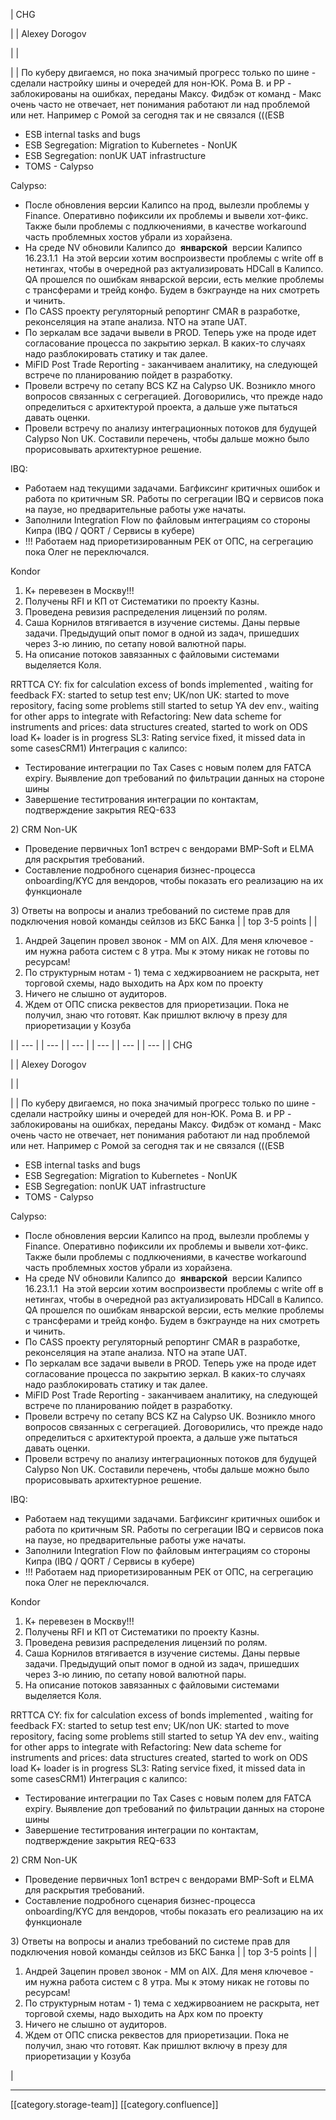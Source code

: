 





| CHG

 | 
| Alexey Dorogov

 | 
| 

 | 
| По куберу двигаемся, но пока значимый прогресс только по шине - сделали настройку шины и очередей для нон-ЮК. Рома В. и РР - заблокированы на ошибках, переданы Максу. Фидбэк от команд - Макс очень часто не отвечает, нет понимания работают ли над проблемой или нет. Например с Ромой за сегодня так и не связался (((ESB<ul><li>ESB internal tasks and bugs</li><li>ESB Segregation: Migration to Kubernetes - NonUK</li><li>ESB Segregation: nonUK UAT infrastructure </li><li>TOMS - Calypso</li></ul>Calypso:<ul><li>После обновления версии Калипсо на прод, вылезли проблемы у Finance. Оперативно пофиксили их проблемы и вывели хот-фикс. Также были проблемы с подлкючениями, в качестве workaround часть проблемных хостов убрали из хорайзена.</li><li>На среде NV обновили Калипсо до  **январской**  версии Калипсо 16.23.1.1  На этой версии хотим воспроизвести проблемы с write off в нетингах, чтобы в очередной раз актуализировать HDCall в Калипсо. QA прошелся по ошибкам январской версии, есть мелкие проблемы с трансферами и трейд конфо. Будем в бэкграунде на них смотреть и чинить.</li><li>По CASS проекту регуляторный репортинг CMAR в разработке, реконселяция на этапе анализа. NTO на этапе UAT.</li><li>По зеркалам все задачи вывели в PROD. Теперь уже на проде идет согласование процесса по закрытию зеркал. В каких-то случаях надо разблокировать статику и так далее.</li><li>MiFID Post Trade Reporting - заканчиваем аналитику, на следующей встрече по планированию пойдет в разработку.</li><li>Провели встречу по сетапу BCS KZ на Calypso UK. Возникло много вопросов связанных с сегрегацией. Договорились, что прежде надо определиться с архитектурой проекта, а дальше уже пытаться давать оценки.</li><li>Провели встречу по анализу интеграционных потоков для будущей Calypso Non UK. Составили перечень, чтобы дальше можно было прорисовывать архитектурное решение.</li></ul>IBQ:<ul><li>Работаем над текущими задачами. Багфиксинг критичных ошибок и работа по критичным SR. Работы по сегрегации IBQ и сервисов пока на паузе, но предварительные работы уже начаты.</li><li>Заполнили Integration Flow по файловым интеграциям со стороны Кипра (IBQ / QORT / Сервисы в кубере)</li><li>!!! Работаем над приоретизированным РЕК от ОПС, на сегрегацию пока Олег не переключался.</li></ul>Kondor
1. К+ перевезен в Москву!!!
1. Получены RFI и КП от Систематики по проекту Казны.
1. Проведена ревизия распределения лицензий по ролям.
1. Саша Корнилов втягивается в изучение системы. Даны первые задачи. Предыдущий опыт помог в одной из задач, пришедших через 3-ю линию, по сетапу новой валютной пары.
1. На описание потоков завязанных с файловыми системами выделяется Коля.

RRTTCA CY: fix for calculation excess of bonds implemented , waiting for feedback FX: started to setup test env;  UK/non UK: started to move repository, facing some problems still started to setup YA dev env., waiting for other apps to integrate with Refactoring: New data scheme for instruments and prices: data structures created, started to work on ODS load K+ loader is in progress SL3: Rating service fixed, it missed data in some casesCRM1) Интеграция с калипсо:<ul><li>Тестирование интеграции по Tax Cases с новым полем для FATCA expiry. Выявление доп требований по фильтрации данных на стороне шины</li><li>Завершение теститрования интеграции по контактам, подтверждение закрытия REQ-633</li></ul>2) CRM Non-UK<ul><li>Проведение первичных 1on1 встреч с вендорами BMP-Soft и ELMA для раскрытия требований.</li><li>Составление подробного сценария бизнес-процесса onboarding/KYC для вендоров, чтобы показать его реализацию на их функционале</li></ul>3) Ответы на вопросы и анализ требований по системе прав для подключения новой команды сейлзов из БКС Банка | 
| top 3-5 points | 
| 
1. Андрей Зацепин провел звонок - MM on AIX. Для меня ключевое - им нужна работа систем с 8 утра. Мы к этому никак не готовы по ресурсам!
1. По структурным нотам - 1) тема с хеджирвоанием не раскрыта, нет торговой схемы, надо выходить на Арх ком по проекту
1. Ничего не слышно от аудиторов.
1. Ждем от ОПС списка реквестов для приоретизации. Пока не получил, знаю что готовят. Как пришлют включу в презу для приоретизации у Козуба

 | 
|  --- | 
|  --- | 
|  --- | 
|  --- | 
|  --- | 
|  --- | 
| CHG

 | 
| Alexey Dorogov

 | 
| 

 | 
| По куберу двигаемся, но пока значимый прогресс только по шине - сделали настройку шины и очередей для нон-ЮК. Рома В. и РР - заблокированы на ошибках, переданы Максу. Фидбэк от команд - Макс очень часто не отвечает, нет понимания работают ли над проблемой или нет. Например с Ромой за сегодня так и не связался (((ESB<ul><li>ESB internal tasks and bugs</li><li>ESB Segregation: Migration to Kubernetes - NonUK</li><li>ESB Segregation: nonUK UAT infrastructure </li><li>TOMS - Calypso</li></ul>Calypso:<ul><li>После обновления версии Калипсо на прод, вылезли проблемы у Finance. Оперативно пофиксили их проблемы и вывели хот-фикс. Также были проблемы с подлкючениями, в качестве workaround часть проблемных хостов убрали из хорайзена.</li><li>На среде NV обновили Калипсо до  **январской**  версии Калипсо 16.23.1.1  На этой версии хотим воспроизвести проблемы с write off в нетингах, чтобы в очередной раз актуализировать HDCall в Калипсо. QA прошелся по ошибкам январской версии, есть мелкие проблемы с трансферами и трейд конфо. Будем в бэкграунде на них смотреть и чинить.</li><li>По CASS проекту регуляторный репортинг CMAR в разработке, реконселяция на этапе анализа. NTO на этапе UAT.</li><li>По зеркалам все задачи вывели в PROD. Теперь уже на проде идет согласование процесса по закрытию зеркал. В каких-то случаях надо разблокировать статику и так далее.</li><li>MiFID Post Trade Reporting - заканчиваем аналитику, на следующей встрече по планированию пойдет в разработку.</li><li>Провели встречу по сетапу BCS KZ на Calypso UK. Возникло много вопросов связанных с сегрегацией. Договорились, что прежде надо определиться с архитектурой проекта, а дальше уже пытаться давать оценки.</li><li>Провели встречу по анализу интеграционных потоков для будущей Calypso Non UK. Составили перечень, чтобы дальше можно было прорисовывать архитектурное решение.</li></ul>IBQ:<ul><li>Работаем над текущими задачами. Багфиксинг критичных ошибок и работа по критичным SR. Работы по сегрегации IBQ и сервисов пока на паузе, но предварительные работы уже начаты.</li><li>Заполнили Integration Flow по файловым интеграциям со стороны Кипра (IBQ / QORT / Сервисы в кубере)</li><li>!!! Работаем над приоретизированным РЕК от ОПС, на сегрегацию пока Олег не переключался.</li></ul>Kondor
1. К+ перевезен в Москву!!!
1. Получены RFI и КП от Систематики по проекту Казны.
1. Проведена ревизия распределения лицензий по ролям.
1. Саша Корнилов втягивается в изучение системы. Даны первые задачи. Предыдущий опыт помог в одной из задач, пришедших через 3-ю линию, по сетапу новой валютной пары.
1. На описание потоков завязанных с файловыми системами выделяется Коля.

RRTTCA CY: fix for calculation excess of bonds implemented , waiting for feedback FX: started to setup test env;  UK/non UK: started to move repository, facing some problems still started to setup YA dev env., waiting for other apps to integrate with Refactoring: New data scheme for instruments and prices: data structures created, started to work on ODS load K+ loader is in progress SL3: Rating service fixed, it missed data in some casesCRM1) Интеграция с калипсо:<ul><li>Тестирование интеграции по Tax Cases с новым полем для FATCA expiry. Выявление доп требований по фильтрации данных на стороне шины</li><li>Завершение теститрования интеграции по контактам, подтверждение закрытия REQ-633</li></ul>2) CRM Non-UK<ul><li>Проведение первичных 1on1 встреч с вендорами BMP-Soft и ELMA для раскрытия требований.</li><li>Составление подробного сценария бизнес-процесса onboarding/KYC для вендоров, чтобы показать его реализацию на их функционале</li></ul>3) Ответы на вопросы и анализ требований по системе прав для подключения новой команды сейлзов из БКС Банка | 
| top 3-5 points | 
| 
1. Андрей Зацепин провел звонок - MM on AIX. Для меня ключевое - им нужна работа систем с 8 утра. Мы к этому никак не готовы по ресурсам!
1. По структурным нотам - 1) тема с хеджирвоанием не раскрыта, нет торговой схемы, надо выходить на Арх ком по проекту
1. Ничего не слышно от аудиторов.
1. Ждем от ОПС списка реквестов для приоретизации. Пока не получил, знаю что готовят. Как пришлют включу в презу для приоретизации у Козуба

 | 







*****

[[category.storage-team]] 
[[category.confluence]] 
